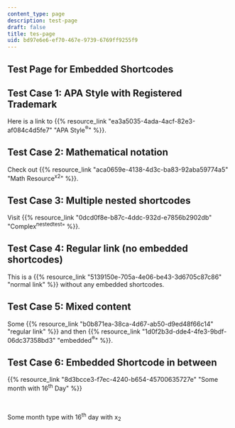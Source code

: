 ```yaml
---
content_type: page
description: test-page
draft: false
title: tes-page
uid: bd97e6e6-ef70-467e-9739-6769ff9255f9
---
```

## Test Page for Embedded Shortcodes

## Test Case 1: APA Style with Registered Trademark

Here is a link to {{% resource_link "ea3a5035-4ada-4acf-82e3-af084c4d5fe7" "APA Style<sup>®</sup>" %}}.

## Test Case 2: Mathematical notation

Check out {{% resource_link "aca0659e-4138-4d3c-ba83-92aba59774a5" "Math Resource<sup>x2</sup>" %}}.

## Test Case 3: Multiple nested shortcodes

Visit {{% resource_link "0dcd0f8e-b87c-4ddc-932d-e7856b2902db" "Complex<sup>nestedtest</sup>" %}}.

## Test Case 4: Regular link (no embedded shortcodes)

This is a {{% resource_link "5139150e-705a-4e06-be43-3d6705c87c86" "normal link" %}} without any embedded shortcodes.

## Test Case 5: Mixed content

Some {{% resource_link "b0b871ea-38ca-4d67-ab50-d9ed48f66c14" "regular link" %}} and then {{% resource_link "1d0f2b3d-dde4-4fe3-9bdf-06dc37358bd3" "embedded<sup>®</sup>" %}}.

## Test Case 6: Embedded Shortcode in between

{{% resource_link "8d3bcce3-f7ec-4240-b654-45700635727e" "Some month with 16<sup>th</sup> Day" %}}

 

Some month type with 16<sup>th</sup> day with x<sub>2</sub>